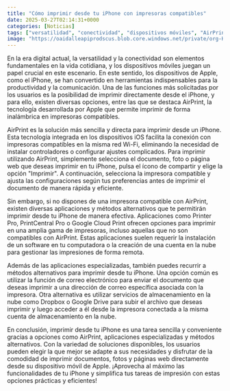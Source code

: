 ```yaml
---
title: "Cómo imprimir desde tu iPhone con impresoras compatibles"
date: 2025-03-27T02:14:31+0000
categories: [Noticias]
tags: ["versatilidad", "conectividad", "dispositivos móviles", "AirPrint", "impresión", "iPhone", "aplicaciones especializadas"]
image: "https://oaidalleapiprodscus.blob.core.windows.net/private/org-HKmKxpuNw3Y88lm4EBrIPq0n/user-ZwiCXOggLL8ZNNKE2g7rXFmV/img-ttJXZmzIjEmwn6tcsj4XfcoQ.png?st=2025-03-27T01%3A14%3A31Z&se=2025-03-27T03%3A14%3A31Z&sp=r&sv=2024-08-04&sr=b&rscd=inline&rsct=image/png&skoid=d505667d-d6c1-4a0a-bac7-5c84a87759f8&sktid=a48cca56-e6da-484e-a814-9c849652bcb3&skt=2025-03-26T21%3A46%3A05Z&ske=2025-03-27T21%3A46%3A05Z&sks=b&skv=2024-08-04&sig=jOiU4PP0Vkyie6k4mWxQ7zLhvJrsn7goCaL2pVzBGyc%3D"
---
```


En la era digital actual, la versatilidad y la conectividad son elementos fundamentales en la vida cotidiana, y los dispositivos móviles juegan un papel crucial en este escenario. En este sentido, los dispositivos de Apple, como el iPhone, se han convertido en herramientas indispensables para la productividad y la comunicación. Una de las funciones más solicitadas por los usuarios es la posibilidad de imprimir directamente desde el iPhone, y para ello, existen diversas opciones, entre las que se destaca AirPrint, la tecnología desarrollada por Apple que permite imprimir de forma inalámbrica en impresoras compatibles.

AirPrint es la solución más sencilla y directa para imprimir desde un iPhone. Esta tecnología integrada en los dispositivos iOS facilita la conexión con impresoras compatibles en la misma red Wi-Fi, eliminando la necesidad de instalar controladores o configurar ajustes complicados. Para imprimir utilizando AirPrint, simplemente selecciona el documento, foto o página web que deseas imprimir en tu iPhone, pulsa el ícono de compartir y elige la opción "Imprimir". A continuación, selecciona la impresora compatible y ajusta las configuraciones según tus preferencias antes de imprimir el documento de manera rápida y eficiente.

Sin embargo, si no dispones de una impresora compatible con AirPrint, existen diversas aplicaciones y métodos alternativos que te permitirán imprimir desde tu iPhone de manera efectiva. Aplicaciones como Printer Pro, PrintCentral Pro o Google Cloud Print ofrecen opciones para imprimir en una amplia gama de impresoras, incluso aquellas que no son compatibles con AirPrint. Estas aplicaciones suelen requerir la instalación de un software en tu computadora o la creación de una cuenta en la nube para gestionar las impresiones de forma remota.

Además de las aplicaciones especializadas, también puedes recurrir a métodos alternativos para imprimir desde tu iPhone. Una opción común es utilizar la función de correo electrónico para enviar el documento que deseas imprimir a una dirección de correo específica asociada con la impresora. Otra alternativa es utilizar servicios de almacenamiento en la nube como Dropbox o Google Drive para subir el archivo que deseas imprimir y luego acceder a él desde la impresora conectada a la misma cuenta de almacenamiento en la nube.

En conclusión, imprimir desde tu iPhone es una tarea sencilla y conveniente gracias a opciones como AirPrint, aplicaciones especializadas y métodos alternativos. Con la variedad de soluciones disponibles, los usuarios pueden elegir la que mejor se adapte a sus necesidades y disfrutar de la comodidad de imprimir documentos, fotos y páginas web directamente desde su dispositivo móvil de Apple. ¡Aprovecha al máximo las funcionalidades de tu iPhone y simplifica tus tareas de impresión con estas opciones prácticas y eficientes!
    